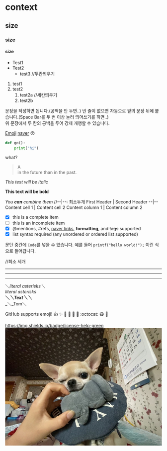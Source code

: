 

# context

## size
### size
#### size


* Test1
* Test2
  * test3 //두칸띄우기
  
1. test1
1. test2
   1. test2a //세칸띄우기
   1. test2b
   
문장을 작성하면 됩니다.(공백을 안 두면..) 
빈 줄이 없으면 자동으로 앞의 문장 뒤에 붙습니다.(Space Bar를 두 번 이상 눌러 띄어쓰기를 하면..)   
위 문장에서 두 칸의 공백을 두어 강제 개행할 수 있습니다.

[Emoji](http://emoji-cheat-sheet.com)
[naver](http://naver.com)
:kissing_smiling_eyes:

``` python
def go():
    print("hi")
```

what?
> A    
> in the future than in the past.

*This text will be italic* 
 

**This text will be bold** 
 

*You **can** combine them*
//--|--: 최소두개
First Header | Second Header 
--|--
Content cell 1 | Content cell 2 
Content column 1 | Content column 2

- [x] this is a complete item 
- [ ] this is an incomplete item 
- [x] @mentions, #refs, [naver links](http:www.naver.com), **formatting**, and <del>tags</del> supported</del> 
- [x] list syntax required (any unordered or ordered list supported)

문단 중간에 `Code`를 넣을 수 있습니다. 
예를 들어 `printf("hello world!");` 이런 식으로 들어갑니다.

//최소 세개 

---
*** 
___

＼*literal asterisks＼*  
*literal asterisks*  
__＼*＼*Text＼*＼*__  
_＼_Tom＼

GitHub supports emoji! 
:+1: :sparkles: :camel: :tada: 
:rocket: :metal: :octocat:
:mask: :triumph:

https://img.shields.io/badge/license-help-green
![ex](/spring.jpg)
